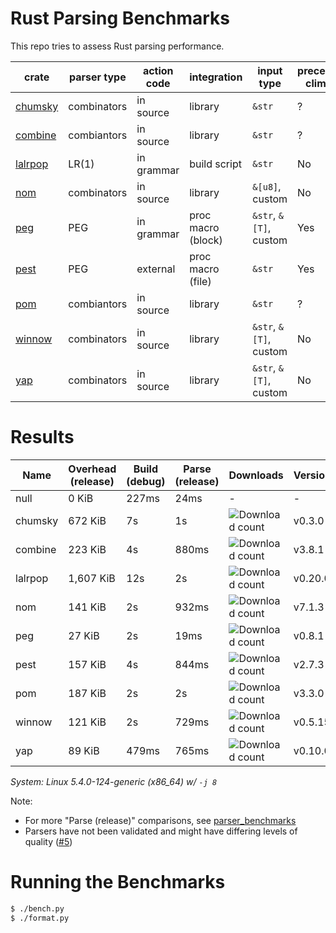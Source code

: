 # Rust Parsing Benchmarks

This repo tries to assess Rust parsing performance.

| crate     | parser type | action code | integration        | input type             | precedence climbing | parameterized rules | streaming input |
|-----------|-------------|-------------|--------------------|------------------------|---------------------|---------------------|-----------------|
| [chumsky] | combinators | in source   | library            | `&str`                 | ?                   | ?                   | ?               |
| [combine] | combiantors | in source   | library            | `&str`                 | ?                   | ?                   | ?               |
| [lalrpop] | LR(1)       | in grammar  | build script       | `&str`                 | No                  | Yes                 | No              |
| [nom]     | combinators | in source   | library            | `&[u8]`, custom        | No                  | Yes                 | Yes             |
| [peg]     | PEG         | in grammar  | proc macro (block) | `&str`, `&[T]`, custom | Yes                 | Yes                 | No              |
| [pest]    | PEG         | external    | proc macro (file)  | `&str`                 | Yes                 | No                  | No              |
| [pom]     | combiantors | in source   | library            | `&str`                 | ?                   | ?                   | ?               |
| [winnow]  | combinators | in source   | library            | `&str`, `&[T]`, custom | No                  | Yes                 | Yes             |
| [yap]     | combinators | in source   | library            | `&str`, `&[T]`, custom | No                  | Yes                 | ?               |

# Results

Name | Overhead (release) | Build (debug) | Parse (release) | Downloads | Version
-----|--------------------|---------------|-----------------|-----------|--------
null | 0 KiB | 227ms | 24ms | - | -
chumsky | 672 KiB | 7s | 1s | ![Download count](https://img.shields.io/crates/dr/ariadne) | v0.3.0
combine | 223 KiB | 4s | 880ms | ![Download count](https://img.shields.io/crates/dr/combine) | v3.8.1
lalrpop | 1,607 KiB | 12s | 2s | ![Download count](https://img.shields.io/crates/dr/lalrpop-util) | v0.20.0
nom | 141 KiB | 2s | 932ms | ![Download count](https://img.shields.io/crates/dr/nom) | v7.1.3
peg | 27 KiB | 2s | 19ms | ![Download count](https://img.shields.io/crates/dr/peg) | v0.8.1
pest | 157 KiB | 4s | 844ms | ![Download count](https://img.shields.io/crates/dr/pest) | v2.7.3
pom | 187 KiB | 2s | 2s | ![Download count](https://img.shields.io/crates/dr/pom) | v3.3.0
winnow | 121 KiB | 2s | 729ms | ![Download count](https://img.shields.io/crates/dr/winnow) | v0.5.15
yap | 89 KiB | 479ms | 765ms | ![Download count](https://img.shields.io/crates/dr/yap) | v0.10.0

*System: Linux 5.4.0-124-generic (x86_64) w/ `-j 8`*

Note:
- For more "Parse (release)" comparisons, see [parser_benchmarks](https://github.com/rust-bakery/parser_benchmarks)
- Parsers have not been validated and might have differing levels of quality ([#5](https://github.com/epage/parse-benchmarks-rs/issues/5))

# Running the Benchmarks

```bash
$ ./bench.py
$ ./format.py
```

[chumsky]: https://github.com/zesterer/chumsky
[combine]: https://github.com/Marwes/combine
[lalrpop]: https://github.com/lalrpop/lalrpop
[nom]: https://github.com/geal/nom
[peg]: https://github.com/kevinmehall/rust-peg
[pest]: https://github.com/pest-parser/pest
[pom]: https://github.com/j-f-liu/pom
[winnow]: https://github.com/winnow-rs/winnow
[yap]: https://github.com/jsdw/yap
